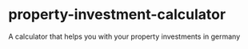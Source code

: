 # property-investment-calculator
A calculator that helps you with your property investments in germany
